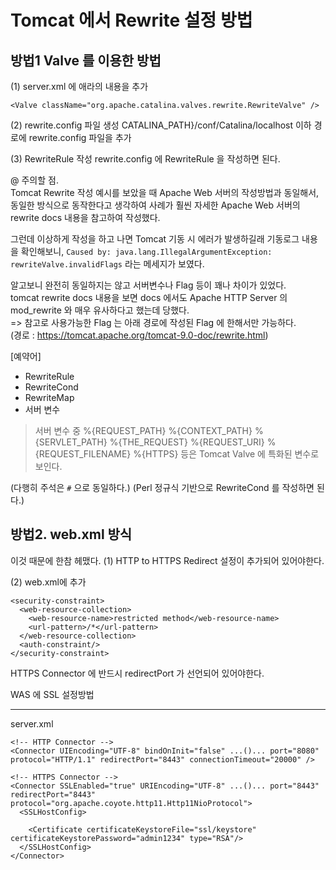 # Tomcat 에서 Rewrite 설정 방법
## 방법1 Valve 를 이용한 방법
(1) server.xml 에 애라의 내용을 추가
```
<Valve className="org.apache.catalina.valves.rewrite.RewriteValve" />
```
(2) rewrite.config 파일 생성
CATALINA_PATH}/conf/Catalina/localhost 이하 경로에 rewrite.config 파일을 추가

(3) RewriteRule 작성
rewrite.config 에 RewriteRule 을 작성하면 된다.

@ 주의할 점.  
Tomcat Rewrite 작성 예시를 보았을 때 Apache Web 서버의 작성방법과 동일해서, 동일한 방식으로 동작한다고 생각하여 사례가 훨씬 자세한 Apache Web 서버의 rewrite docs 내용을 참고하여 작성했다.   

그런데 이상하게 작성을 하고 나면 Tomcat 기동 시 에러가 발생하길래 기동로그 내용을 확인해보니, `Caused by: java.lang.IllegalArgumentException: rewriteValve.invalidFlags` 라는 메세지가 보였다.   

알고보니 완전히 동일하지는 않고 서버변수나 Flag 등이 꽤나 차이가 있었다.    
tomcat rewrite docs 내용을 보면 docs 에서도 Apache HTTP Server 의 mod_rewrite 와 매우 유사하다고 했는데 당했다.   
=> 참고로 사용가능한 Flag 는 아래 경로에 작성된 Flag 에 한해서만 가능하다.  
(경로 : https://tomcat.apache.org/tomcat-9.0-doc/rewrite.html)

[예약어]
- RewriteRule
- RewriteCond
- RewriteMap
- 서버 변수

> 서버 변수 중 %{REQUEST_PATH} %{CONTEXT_PATH} %{SERVLET_PATH} %{THE_REQUEST} %{REQUEST_URI} %{REQUEST_FILENAME} %{HTTPS} 등은 Tomcat Valve 에 특화된 변수로 보인다.   


(다행히 주석은 `#` 으로 동일하다.)
(Perl 정규식 기반으로 RewriteCond 를 작성하면 된다.)




## 방법2. web.xml 방식

이것 때문에 한참 헤맸다.
(1) HTTP to HTTPS Redirect 설정이 추가되어 있어야한다.

(2) web.xml에 추가
```
<security-constraint>
  <web-resource-collection>
    <web-resource-name>restricted method</web-resource-name>
    <url-pattern>/*</url-pattern>
  </web-resource-collection>
  <auth-constraint/>
</security-constraint>
```

HTTPS Connector 에 반드시 redirectPort 가 선언되어 있어야한다.


WAS 에 SSL 설정방법

---
server.xml
```
<!-- HTTP Connector -->
<Connector UIEncoding="UTF-8" bindOnInit="false" ...()... port="8080" protocol="HTTP/1.1" redirectPort="8443" connectionTimeout="20000" />

<!-- HTTPS Connector -->
<Connector SSLEnabled="true" URIEncoding="UTF-8" ...()... port="8443" redirectPort="8443" protocol="org.apache.coyote.http11.Http11NioProtocol">
  <SSLHostConfig>

    <Certificate certificateKeystoreFile="ssl/keystore" certificateKeystorePassword="admin1234" type="RSA"/>
  </SSLHostConfig>
</Connector>
```
